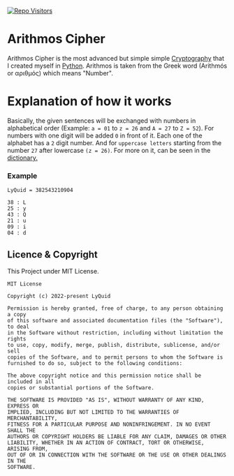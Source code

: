 [![Repo Visitors](https://visitor-badge.glitch.me/badge?page_id=LyQuid12.arithmos-cipher)](https://github.com/LyQuid12/arithmos-cipher)

# Arithmos Cipher
Arithmos Cipher is the most advanced but simple simple [Cryptography](https://en.wikipedia.org/wiki/Cryptography) that I created myself in [Python](https://python.org). Arithmos is taken from the Greek word (Arithmós or αριθμός) which means "Number".

# Explanation of how it works
Basically, the given sentences will be exchanged with numbers in alphabetical order (Example: `a = 01` to `z = 26` and `A = 27` to `Z = 52`). For numbers with one digit will be added `0` in front of it. Each one of the alphabet has a `2` digit number. And for `uppercase letters` starting from the number `27` after lowercase `(z = 26)`. For more on it, can be seen in the [dictionary](https://github.com/LyQuid12/arithmos-cipher/blob/master/dictionary.py)[.](https://www.youtube.com/watch?v=a3Z7zEc7AXQ)

### Example
```
LyQuid = 382543210904

38 : L
25 : y
43 : Q
21 : u
09 : i
04 : d
```

## Licence & Copyright
This Project under MIT License.
```
MIT License

Copyright (c) 2022-present LyQuid

Permission is hereby granted, free of charge, to any person obtaining a copy
of this software and associated documentation files (the "Software"), to deal
in the Software without restriction, including without limitation the rights
to use, copy, modify, merge, publish, distribute, sublicense, and/or sell
copies of the Software, and to permit persons to whom the Software is
furnished to do so, subject to the following conditions:

The above copyright notice and this permission notice shall be included in all
copies or substantial portions of the Software.

THE SOFTWARE IS PROVIDED "AS IS", WITHOUT WARRANTY OF ANY KIND, EXPRESS OR
IMPLIED, INCLUDING BUT NOT LIMITED TO THE WARRANTIES OF MERCHANTABILITY,
FITNESS FOR A PARTICULAR PURPOSE AND NONINFRINGEMENT. IN NO EVENT SHALL THE
AUTHORS OR COPYRIGHT HOLDERS BE LIABLE FOR ANY CLAIM, DAMAGES OR OTHER
LIABILITY, WHETHER IN AN ACTION OF CONTRACT, TORT OR OTHERWISE, ARISING FROM,
OUT OF OR IN CONNECTION WITH THE SOFTWARE OR THE USE OR OTHER DEALINGS IN THE
SOFTWARE.
```
